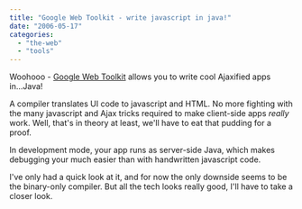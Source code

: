 ```yaml
---
title: "Google Web Toolkit - write javascript in java!"
date: "2006-05-17"
categories: 
  - "the-web"
  - "tools"
---
```


Woohooo - [Google Web Toolkit](http://code.google.com/webtoolkit/) allows you to write cool Ajaxified apps in...Java!

A compiler translates UI code to javascript and HTML. No more fighting with the many javascript and Ajax tricks required to make client-side apps _really_ work. Well, that's in theory at least, we'll have to eat that pudding for a proof.

In development mode, your app runs as server-side Java, which makes debugging your much easier than with handwritten javascript code.

I've only had a quick look at it, and for now the only downside seems to be the binary-only compiler. But all the tech looks really good, I'll have to take a closer look.
